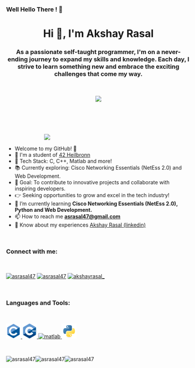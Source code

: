 ### Well Hello There ! 👋

<!--
**Asrasal47/Asrasal47** is a ✨ _special_ ✨ repository because its `README.md` (this file) appears on your GitHub profile.

<!-- Header -->
<h1 align="center">Hi 👋, I'm Akshay Rasal</h1>
<h3 align="center">As a passionate self-taught programmer, I'm on a never-ending journey to expand my skills and knowledge. Each day, I strive to learn something new and embrace the exciting challenges that come my way.</h3>
</h1>
<h1 align="center">
  <img src="https://media3.giphy.com/media/3ornk57KwDXf81rjWM/giphy.gif?cid=ecf05e47nckmi80zxdtrizksr3bcyuxe1cd1hz5vpc09uhmm&rid=giphy.gif&ct=g">
</p><br>
</h1>
<!-- Counter -->
<p align="center">
</p>
</p>
<img align='right' src="https://github.com/oHTGo/oHTGo/blob/main/images/coding.gif" width="400">
<br>

- Welcome to my GitHub! 🚀
- 📓 I'm a student of [42 Heilbronn](https://www.42heilbronn.de/en/)
- 🔧 Tech Stack: C, C++, Matlab and more!
- 📚 Currently exploring: Cisco Networking Essentials (NetEss 2.0) and Web Development.
- 🎯 Goal: To contribute to innovative projects and collaborate with inspiring developers.
- 👉 Seeking opportunities to grow and excel in the tech industry!
- 🌱 I’m currently learning **Cisco Networking Essentials (NetEss 2.0), Python and Web Development.**
- 📫 How to reach me **asrasal47@gmail.com**
- 📄 Know about my experiences [Akshay Rasal (linkedin)](https://www.linkedin.com/in/asrasal47)

<br>
<h3 align="left">Connect with me:</h3>
<br>
<p align="left">
<a href="https://linkedin.com/in/asrasal47" target="blank"><img align="center" src="https://raw.githubusercontent.com/rahuldkjain/github-profile-readme-generator/master/src/images/icons/Social/linked-in-alt.svg" alt="asrasal47" height="30" width="40" /></a>
<a href="https://fb.com/asrasal47" target="blank"><img align="center" src="https://raw.githubusercontent.com/rahuldkjain/github-profile-readme-generator/master/src/images/icons/Social/facebook.svg" alt="asrasal47" height="30" width="40" /></a>
<a href="https://instagram.com/akshayrasal_" target="blank"><img align="center" src="https://raw.githubusercontent.com/rahuldkjain/github-profile-readme-generator/master/src/images/icons/Social/instagram.svg" alt="akshayrasal_" height="30" width="40" /></a>
</p><br>

<h3 align="left">Languages and Tools:</h3>
<br>
<p align="left"> <a href="https://www.cprogramming.com/" target="_blank" rel="noreferrer"> <img src="https://raw.githubusercontent.com/devicons/devicon/master/icons/c/c-original.svg" alt="c" width="40" height="40"/> </a> <a href="https://www.w3schools.com/cpp/" target="_blank" rel="noreferrer"> <img src="https://raw.githubusercontent.com/devicons/devicon/master/icons/cplusplus/cplusplus-original.svg" alt="cplusplus" width="40" height="40"/> </a> <a href="https://www.mathworks.com/" target="_blank" rel="noreferrer"> <img src="https://upload.wikimedia.org/wikipedia/commons/2/21/Matlab_Logo.png" alt="matlab" width="40" height="40"/> </a> <a href="https://www.python.org" target="_blank" rel="noreferrer"> <img src="https://raw.githubusercontent.com/devicons/devicon/master/icons/python/python-original.svg" alt="python" width="40" height="40"/> </a> </p>
<br>
<p><img align="left" src="https://github-readme-stats.vercel.app/api/top-langs?username=asrasal47&show_icons=true&locale=en&layout=compact" alt="asrasal47" /></p>
<p><img align="left" src="https://github-readme-streak-stats.herokuapp.com/?user=asrasal47&" alt="asrasal47" /></p>
<p>&nbsp;<img align="left" src="https://github-readme-stats.vercel.app/api?username=asrasal47&show_icons=true&locale=en" alt="asrasal47" /></p>
